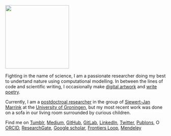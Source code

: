 <img src="https://avatars2.githubusercontent.com/u/12782348?s=460&v=4" style="width: 200px;" class="inline-left"/>

Fighting in the name of science, 
I am a passionate researcher
doing my best to undertand nature
using computational modelling. 
In between the lines of code and scientific writing,
I occasionally make [digital artwork](https://jmelcr.tumblr.com/)
and [write poetry](https://jmelcr.tumblr.com/post/638030535537672192/so-it-goes-stands-in-slaughterhouse-five-a-book). 

Currently, I am a [postdoctroal researcher](https://www.rug.nl/staff/j.melcr/) 
in the group of [Siewert-Jan Marrink](http://cgmartini.nl/)
at the [University of Groningen](https://www.rug.nl/), 
but my most recent work was done 
on a sofa in our living room 
surrounded by curious children. 

Find me on 
[Tumblr](https://jmelcr.tumblr.com/),
[Medium](https://medium.com/@jmelcr), 
[GitHub](https://github.com/jmelcr),
[GitLab](https://gitlab.com/jmelcr), 
[LinkedIn](https://cz.linkedin.com/in/jmelcr), 
[Twitter](https://twitter.com/jmelcr),
<span id="badgeCont264"><script type="text/javascript" src="https://publons.com/mashlets?el=badgeCont264&rid=G-8562-2014&size=small"></script></span>[Publons](https://publons.com/researcher/2520365/josef-melcr/),
<a itemprop="sameAs" content="https://orcid.org/0000-0003-4729-3990" href="https://orcid.org/0000-0003-4729-3990" target="orcid.widget" rel="noopener noreferrer"><img src="https://orcid.org/sites/default/files/images/orcid_16x16.png" style="width:1em;margin-right:.5em;" alt="ORCID iD icon">ORCID</a>, 
[ResearchGate](https://www.researchgate.net/profile/Josef_Melcr),
[Google scholar](https://scholar.google.cz/citations?hl=en&user=Nkoi1CoAAAAJ), 
[Frontiers Loop](https://loop.frontiersin.org/people/709298/overview), 
[Mendeley](https://www.mendeley.com/profiles/josef-melcr/) 
